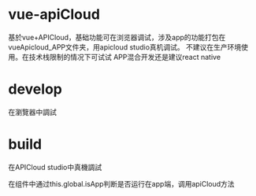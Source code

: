 # vue-apiCloud

基於vue+APICloud，基础功能可在浏览器调试，涉及app的功能打包在vueApicloud_APP文件夹，用apicloud studio真机调试。
不建议在生产环境使用。在技术栈限制的情况下可试试
APP混合开发还是建议react native

# develop
在瀏覽器中調試

# build
在APICloud studio中真機調試

在组件中通过this.global.isApp判断是否运行在app端，调用apiCloud方法
